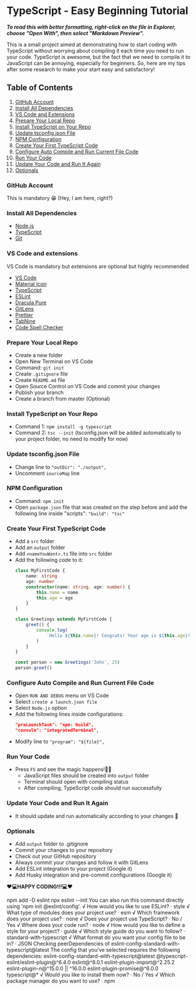 # TypeScript - Easy Beginning Tutorial

**_To read this with better formatting, right-click on the file in Explorer, choose "Open With", then select "Markdown Preview"._**

This is a small project aimed at demonstrating how to start coding with TypeScript without worrying about compiling it each time you need to run your code. TypeScript is awesome, but the fact that we need to compile it to JavaScript can be annoying, especially for beginners. So, here are my tips after some research to make your start easy and satisfactory!

## Table of Contents

1. [GitHub Account](#github-account)
2. [Install All Dependencies](#install-all-dependencies)
3. [VS Code and Extensions](#vs-code-and-extensions)
4. [Prepare Your Local Repo](#prepare-your-local-repo)
5. [Install TypeScript on Your Repo](#install-typescript-on-your-repo)
6. [Update tsconfig.json File](#update-tsconfigjson-file)
7. [NPM Configuration](#npm-configuration)
8. [Create Your First TypeScript Code](#create-your-first-typescript-code)
9. [Configure Auto Compile and Run Current File Code](#configure-auto-compile-and-run-current-file-code)
10. [Run Your Code](#run-your-code)
11. [Update Your Code and Run It Again](#update-your-code-and-run-it-again)
12. [Optionals](#optionals)

### GitHub Account

This is mandatory 😁 (Hey, I am here, right?)

### Install All Dependencies

-   [Node.js](https://nodejs.org/en/download/current)
-   [TypeScript](https://www.typescriptlang.org/download)
-   [Git](https://git-scm.com/downloads)

### VS Code and extensions

VS Code is mandatory but extensions are optional but highly recommended

-   [VS Code](https://code.visualstudio.com/)
-   [Material Icon](https://marketplace.visualstudio.com/items?itemName=PKief.material-icon-theme)
-   [TypeScript](https://marketplace.visualstudio.com/items?itemName=ms-vscode.vscode-typescript-next)
-   [ESLint](https://marketplace.visualstudio.com/items?itemName=dbaeumer.vscode-eslint)
-   [Dracula Pure](https://marketplace.visualstudio.com/items?itemName=blackblackcat.dracula-pure)
-   [GitLens](https://marketplace.visualstudio.com/items?itemName=eamodio.gitlens)
-   [Prettier](https://marketplace.visualstudio.com/items?itemName=esbenp.prettier-vscode)
-   [TabNine](https://marketplace.visualstudio.com/items?itemName=TabNine.tabnine-vscode)
-   [Code Spell Checker](https://marketplace.visualstudio.com/items?itemName=streetsidesoftware.code-spell-checker)

### Prepare Your Local Repo

-   Create a new folder
-   Open New Terminal on VS Code
-   Command: `git init`
-   Create `.gitignore` file
-   Create `README.md` file
-   Open Source Control on VS Code and commit your changes
-   Publish your branch
-   Create a branch from master (Optional)

### Install TypeScript on Your Repo

-   Command 1: `npm install -g typescript`
-   Command 2: `tsc --init` (tsconfig.json will be added automatically to your project folder, no need to modify for now)

### Update tsconfig.json File

-   Change line to `"outDir": "./output",`
-   Uncomment `sourceMap` line

### NPM Configuration

-   Command: `npm init`
-   Open `package.json` file that was created on the step before and add the following line inside "scripts": `"build": "tsc"`

### Create Your First TypeScript Code

-   Add a `src` folder
-   Add an `output` folder
-   Add `<nameYouWant>.ts` file into `src` folder
-   Add the following code to it:
    ```typescript
    class MyFirstCode {
        name: string
        age: number
        constructor(name: string, age: number) {
            this.name = name
            this.age = age
        }
    }

    class Greetings extends MyFirstCode {
        greet() {
            console.log(
                `Hello ${this.name}! Congrats! Your age is ${this.age}!`
            )
        }
    }

    const person = new Greetings('John', 25)
    person.greet()
    ```

### Configure Auto Compile and Run Current File Code

-   Open `RUN AND DEBUG` menu on VS Code
-   Select `create a launch.json file`
-   Select `Node.js` option
-   Add the following lines inside configurations:
    ```json
    "preLaunchTask": "npm: build",
    "console": "integratedTerminal",
    ```
-   Modify line to `"program": "${file}",`

### Run Your Code

-   Press `F5` and see the magic happens!🧙‍♂️
    -   JavaScript files should be created into `output` folder
    -   Terminal should open with compiling status
    -   After compiling, TypeScript code should run successfully

### Update Your Code and Run It Again

-   It should update and run automatically according to your changes 🤖

### Optionals

-   Add `output` folder to .gitignore
-   Commit your changes to your repository
-   Check out your GitHub repository
-   Always commit your changes and follow it with GitLens
-   Add ESLint integration to your project (Google it)
-   Add Husky integration and pre-commit configurations (Google it)

**❤️💻HAPPY CODING!!!💻❤️**

npm add -D eslint
npx eslint --init
You can also run this command directly using 'npm init @eslint/config'.
√ How would you like to use ESLint? · style
√ What type of modules does your project use? · esm
√ Which framework does your project use? · none
√ Does your project use TypeScript? · No / Yes
√ Where does your code run? · node
√ How would you like to define a style for your project? · guide
√ Which style guide do you want to follow? · standard-with-typescript
√ What format do you want your config file to be in? · JSON
Checking peerDependencies of eslint-config-standard-with-typescript@latest
The config that you've selected requires the following dependencies:
eslint-config-standard-with-typescript@latest @typescript-eslint/eslint-plugin@^6.4.0 eslint@^8.0.1 eslint-plugin-import@^2.25.2 eslint-plugin-n@^15.0.0 || ^16.0.0 eslint-plugin-promise@^6.0.0 typescript@\*
√ Would you like to install them now? · No / Yes
√ Which package manager do you want to use? · npm
